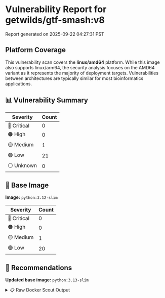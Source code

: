 # Vulnerability Report for getwilds/gtf-smash:v8

Report generated on 2025-09-22 04:27:31 PST

## Platform Coverage

This vulnerability scan covers the **linux/amd64** platform. While this image also supports linux/arm64, the security analysis focuses on the AMD64 variant as it represents the majority of deployment targets. Vulnerabilities between architectures are typically similar for most bioinformatics applications.

## 📊 Vulnerability Summary

| Severity | Count |
|----------|-------|
| 🔴 Critical | 0 |
| 🟠 High | 0 |
| 🟡 Medium | 1 |
| 🟢 Low | 21 |
| ⚪ Unknown | 0 |

## 🐳 Base Image

**Image:** `python:3.12-slim`

| Severity | Count |
|----------|-------|
| 🔴 Critical | 0 |
| 🟠 High | 0 |
| 🟡 Medium | 1 |
| 🟢 Low | 20 |

## 🔄 Recommendations

**Updated base image:** `python:3.13-slim`

<details>
<summary>📋 Raw Docker Scout Output</summary>

```text
Target             │  getwilds/gtf-smash:v8  │    0C     0H     1M    21L   
    digest           │  02c5b5f9157e                   │                              
  Base image         │  python:3.12-slim               │    0C     0H     1M    20L   
  Updated base image │  python:3.13-slim               │    0C     0H     1M    20L   
                     │                                 │                              

What's next:
    View vulnerabilities → docker scout cves getwilds/gtf-smash:v8
    View base image update recommendations → docker scout recommendations getwilds/gtf-smash:v8
    Include policy results in your quickview by supplying an organization → docker scout quickview getwilds/gtf-smash:v8 --org <organization>
```
</details>
